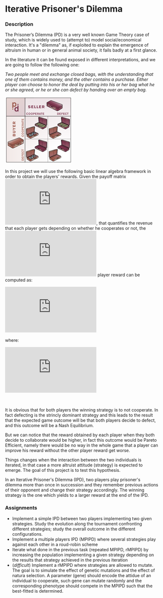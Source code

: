 # Iterative Prisoner's Dilemma


### Description

The Prisoner’s Dilemma (PD) is a very well known Game Theory case of study, which is widely used to (attempt to) model social/economical interaction. It's a "dilemma" as, if exploited to explain the emergence of altruism in human or in general animal society, it fails badly at a first glance.

In the literature it can be found exposed in different interpretations, and we are going to follow the following one:

*Two people meet and exchange closed bags, with the understanding that one of them contains money, and the other contains a purchase. Either player can choose to honor the deal by putting into his or her bag what he or she agreed, or he or she can defect by handing over an empty bag.*

<img src="bags.png">

In this project we will use the following basic linear algebra framework in order to obtain the players' rewards. Given the payoff matrix ![M](https://latex.codecogs.com/svg.latex?%5Cinline%20M), that quantifies the revenue that each player gets depending on whether he cooperates or not, the ![i](https://latex.codecogs.com/svg.latex?%5Cinline%20i) player reward can be computed as:

![](https://latex.codecogs.com/svg.latex?r_i%20%3D%20u_i%5ET%20M%20u_%7B-i%7D)

where:

![](https://latex.codecogs.com/gif.latex?M%20%3D%20%5Cbegin%7Bpmatrix%7D%202%20%26%200%5C%5C%203%20%26%201%20%5Cend%7Bpmatrix%7D%5C%5C%5C%5C%20u_%7Bi%7D%20%3D%20%5Ctext%7Bi-th%20player%20move%7D%20%5C%5C%20u_%7B-i%7D%20%3D%20%5Ctext%7Badversary%27s%20move%7D%20%5C%5C%5C%5C%20u_x%20%3D%20%5Cbegin%7Bcases%7D%20%5Cbegin%7Bpmatrix%7D%201%20%26%200%20%5Cend%7Bpmatrix%7D%5E%5Cintercal%20%5Cquad%20%5Ctext%7Bwhen%20player%20%24x%24%20collaborates%7D%20%5C%5C%5C%5C%20%5Cbegin%7Bpmatrix%7D%200%20%26%201%20%5Cend%7Bpmatrix%7D%5E%5Cintercal%20%5Cquad%20%5Ctext%7Bwhen%20player%20%24x%24%20defects%7D%20%5Cend%7Bcases%7D)

<br>

It is obvious that for both players the winning strategy is to not cooperate. In fact defecting is the strincly dominant strategy and this leads to the result that the expected game outcome will be that both players decide to defect, and this outcome will be a Nash Equilibrium.

But we can notice that the reward obtained by each player when they both decide to collaborate would be higher, in fact this outcome would be Pareto Efficient, namely there would be no way in the whole game that a player can improve his reward without the other player reward get worse.

Things changes when the interaction between the two individuals is iterated, in that case a more altruist attitude (strategy) is expected to emerge. The goal of this project is to test this hypothesis.

In an Iterative Prisoner's Dilemma (IPD), two players play prisoner's dilemma more than once in succession and they remember previous actions of their opponent and change their strategy accordingly. The winning strategy is the one which yields to a larger reward at the end of the IPD.

### Assignments

* Implement a simple IPD between two players implementing two given strategies. Study the evolution along the tournament confronting different strategies; study the overall outcome in the different configurations. 
* Implement a multiple players IPD (MPIPD) where several strategies play against each other in a roud-robin scheme
* Iterate what done in the previous task (repeated MPIPD, rMPIPD)  by increasing the population implementing a given strategy depending on the results that strategy achieved in the previous iteration
* (*difficult*) Implement a rMPIPD where strategies are allowed to mutate. The goal is to simulate the effect of genetic mutations and the effect of natura selection. A parameter (gene) should encode the attidue of an individual to cooperate, such gene can mutate randomly and the corresponding phenotype should compete in the MPIPD such that the best-fitted is determined.  
